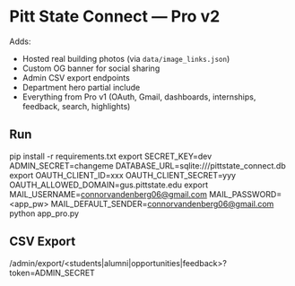 
# Pitt State Connect — Pro v2

Adds:
- Hosted real building photos (via `data/image_links.json`)
- Custom OG banner for social sharing
- Admin CSV export endpoints
- Department hero partial include
- Everything from Pro v1 (OAuth, Gmail, dashboards, internships, feedback, search, highlights)

## Run
pip install -r requirements.txt
export SECRET_KEY=dev ADMIN_SECRET=changeme DATABASE_URL=sqlite:///pittstate_connect.db
export OAUTH_CLIENT_ID=xxx OAUTH_CLIENT_SECRET=yyy OAUTH_ALLOWED_DOMAIN=gus.pittstate.edu
export MAIL_USERNAME=connorvandenberg06@gmail.com MAIL_PASSWORD=<app_pw> MAIL_DEFAULT_SENDER=connorvandenberg06@gmail.com
python app_pro.py

## CSV Export
/admin/export/<students|alumni|opportunities|feedback>?token=ADMIN_SECRET
